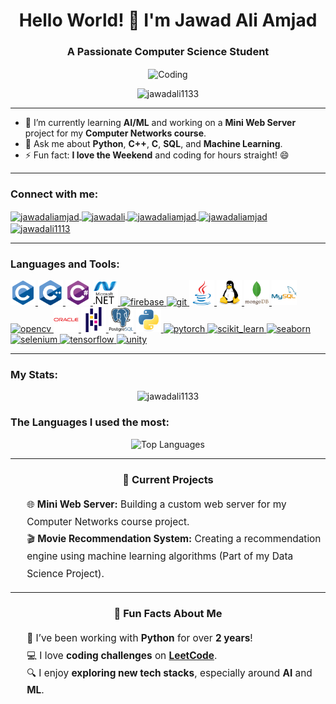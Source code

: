 <h1 align="center">Hello World! 👋 I'm Jawad Ali Amjad</h1>
<h3 align="center">A Passionate Computer Science Student</h3>

<p align="center">
  <img align="center" alt="Coding" width="400" src="https://camo.githubusercontent.com/46f764962d012a38e344425d8ac7b2cfb94d7cf21f4fd3a396f70d7bd2ca8f00/68747470733a2f2f6d69726f2e6d656469756d2e636f6d2f6d61782f313336302f312a6e57515f55354e4b45664e6547435466685f322d4d772e676966">
</p>

<p align="center"> 
  <img src="https://komarev.com/ghpvc/?username=jawadali1133&label=Profile%20views&color=0e75b6&style=flat" alt="jawadali1133" />
</p>

---

- 🌱 I’m currently learning **AI/ML** and working on a **Mini Web Server** project for my **Computer Networks course**.
- 💬 Ask me about **Python**, **C++**, **C**, **SQL**, and **Machine Learning**.
- ⚡ Fun fact: **I love the Weekend** and coding for hours straight! 😄

---

<h3 align="left">Connect with me:</h3>
<p align="left">
  <a href="https://twitter.com/Jawad_Ali1133" target="blank">
    <img align="center" src="https://raw.githubusercontent.com/rahuldkjain/github-profile-readme-generator/master/src/images/icons/Social/twitter.svg" alt="jawadaliamjad" height="30" width="40" />
  </a>
  <a href="https://www.facebook.com/share/156aS9Zm5b/" target="blank">
    <img align="center" src="https://raw.githubusercontent.com/rahuldkjain/github-profile-readme-generator/master/src/images/icons/Social/facebook.svg" alt="jawadali" height="30" width="40" />
  </a>
  <a href="https://instagram.com/jawadaliamjad" target="blank">
    <img align="center" src="https://raw.githubusercontent.com/rahuldkjain/github-profile-readme-generator/master/src/images/icons/Social/instagram.svg" alt="jawadaliamjad" height="30" width="40" />
  </a>
  <a href="https://youtube.com/@jawad487?si=epBqlHJYRVK1w5LZ" target="blank">
    <img align="center" src="https://raw.githubusercontent.com/rahuldkjain/github-profile-readme-generator/master/src/images/icons/Social/youtube.svg" alt="jawadaliamjad" height="30" width="40" />
  </a>
  <a href="https://leetcode.com/u/jawadaliamjadali664/" target="blank">
    <img align="center" src="https://raw.githubusercontent.com/rahuldkjain/github-profile-readme-generator/master/src/images/icons/Social/leet-code.svg" alt="jawadali1113" height="30" width="40" />
  </a>
</p>

---

<h3 align="left">Languages and Tools:</h3>
<p align="left"> 
  <a href="https://www.cprogramming.com/" target="_blank" rel="noreferrer">
    <img src="https://raw.githubusercontent.com/devicons/devicon/master/icons/c/c-original.svg" alt="c" width="40" height="40"/>
  </a>
  <a href="https://www.w3schools.com/cpp/" target="_blank" rel="noreferrer">
    <img src="https://raw.githubusercontent.com/devicons/devicon/master/icons/cplusplus/cplusplus-original.svg" alt="cplusplus" width="40" height="40"/>
  </a>
  <a href="https://www.w3schools.com/cs/" target="_blank" rel="noreferrer">
    <img src="https://raw.githubusercontent.com/devicons/devicon/master/icons/csharp/csharp-original.svg" alt="csharp" width="40" height="40"/>
  </a>
  <a href="https://dotnet.microsoft.com/" target="_blank" rel="noreferrer">
    <img src="https://raw.githubusercontent.com/devicons/devicon/master/icons/dot-net/dot-net-original-wordmark.svg" alt="dotnet" width="40" height="40"/>
  </a>
  <a href="https://firebase.google.com/" target="_blank" rel="noreferrer">
    <img src="https://www.vectorlogo.zone/logos/firebase/firebase-icon.svg" alt="firebase" width="40" height="40"/>
  </a>
  <a href="https://git-scm.com/" target="_blank" rel="noreferrer">
    <img src="https://www.vectorlogo.zone/logos/git-scm/git-scm-icon.svg" alt="git" width="40" height="40"/>
  </a>
  <a href="https://www.java.com" target="_blank" rel="noreferrer">
    <img src="https://raw.githubusercontent.com/devicons/devicon/master/icons/java/java-original.svg" alt="java" width="40" height="40"/>
  </a>
  <a href="https://www.linux.org/" target="_blank" rel="noreferrer">
    <img src="https://raw.githubusercontent.com/devicons/devicon/master/icons/linux/linux-original.svg" alt="linux" width="40" height="40"/>
  </a>
  <a href="https://www.mongodb.com/" target="_blank" rel="noreferrer">
    <img src="https://raw.githubusercontent.com/devicons/devicon/master/icons/mongodb/mongodb-original-wordmark.svg" alt="mongodb" width="40" height="40"/>
  </a>
  <a href="https://www.mysql.com/" target="_blank" rel="noreferrer">
    <img src="https://raw.githubusercontent.com/devicons/devicon/master/icons/mysql/mysql-original-wordmark.svg" alt="mysql" width="40" height="40"/>
  </a>
  <a href="https://opencv.org/" target="_blank" rel="noreferrer">
    <img src="https://www.vectorlogo.zone/logos/opencv/opencv-icon.svg" alt="opencv" width="40" height="40"/>
  </a>
  <a href="https://www.oracle.com/" target="_blank" rel="noreferrer">
    <img src="https://raw.githubusercontent.com/devicons/devicon/master/icons/oracle/oracle-original.svg" alt="oracle" width="40" height="40"/>
  </a>
  <a href="https://pandas.pydata.org/" target="_blank" rel="noreferrer">
    <img src="https://raw.githubusercontent.com/devicons/devicon/2ae2a900d2f041da66e950e4d48052658d850630/icons/pandas/pandas-original.svg" alt="pandas" width="40" height="40"/>
  </a>
  <a href="https://www.postgresql.org" target="_blank" rel="noreferrer">
    <img src="https://raw.githubusercontent.com/devicons/devicon/master/icons/postgresql/postgresql-original-wordmark.svg" alt="postgresql" width="40" height="40"/>
  </a>
  <a href="https://www.python.org" target="_blank" rel="noreferrer">
    <img src="https://raw.githubusercontent.com/devicons/devicon/master/icons/python/python-original.svg" alt="python" width="40" height="40"/>
  </a>
  <a href="https://pytorch.org/" target="_blank" rel="noreferrer">
    <img src="https://www.vectorlogo.zone/logos/pytorch/pytorch-icon.svg" alt="pytorch" width="40" height="40"/>
  </a>
  <a href="https://scikit-learn.org/" target="_blank" rel="noreferrer">
    <img src="https://upload.wikimedia.org/wikipedia/commons/0/05/Scikit_learn_logo_small.svg" alt="scikit_learn" width="40" height="40"/>
  </a>
  <a href="https://seaborn.pydata.org/" target="_blank" rel="noreferrer">
    <img src="https://seaborn.pydata.org/_images/logo-mark-lightbg.svg" alt="seaborn" width="40" height="40"/>
  </a>
  <a href="https://www.selenium.dev" target="_blank" rel="noreferrer">
    <img src="https://raw.githubusercontent.com/detain/svg-logos/780f25886640cef088af994181646db2f6b1a3f8/svg/selenium-logo.svg" alt="selenium" width="40" height="40"/>
  </a>
  <a href="https://www.tensorflow.org" target="_blank" rel="noreferrer">
    <img src="https://www.vectorlogo.zone/logos/tensorflow/tensorflow-icon.svg" alt="tensorflow" width="40" height="40"/>
  </a>
  <a href="https://unity.com/" target="_blank" rel="noreferrer">
    <img src="https://www.vectorlogo.zone/logos/unity3d/unity3d-icon.svg" alt="unity" width="40" height="40"/>
  </a>
</p>

---

<h3 align="left">My Stats:</h3>
<p align="center">
  <img src="https://github-readme-stats.vercel.app/api?username=jawadali1133&show_icons=true&locale=en&count_private=true&theme=radical" alt="jawadali1133" />
</p>

<h3 align="left">The Languages I used the most:</h3>
<p align="center">
  <img src="https://github-readme-stats.vercel.app/api/top-langs/?username=jawadali1133&layout=compact&theme=radical" alt="Top Languages" />
</p>

---

<h3 align="center">🎯 Current Projects</h3>
<p align="center">
  <ul style="list-style-type: none; font-size: 1.1em; line-height: 1.8;">
    <li>🌐 <b>Mini Web Server:</b> Building a custom web server for my Computer Networks course project.</li>
    <li>🎬 <b>Movie Recommendation System:</b> Creating a recommendation engine using machine learning algorithms (Part of my Data Science Project).</li>
  </ul>
</p>

---

<h3 align="center">🎉 Fun Facts About Me</h3>
<p align="center">
  <ul style="list-style-type: none; font-size: 1.1em; line-height: 1.8;">
    <li>🐍 I’ve been working with <b>Python</b> for over <b>2 years</b>!</li>
    <li>💻 I love <b>coding challenges</b> on <a href="https://leetcode.com/jawadaliamjadali664/" target="_blank"><b>LeetCode</b></a>.</li>
    <li>🔍 I enjoy <b>exploring new tech stacks</b>, especially around <b>AI</b> and <b>ML</b>.</li>
  </ul>
</p>
